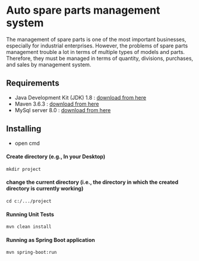 # Auto spare parts management system
The management of spare parts is one of the most important businesses, especially for industrial enterprises. However, the problems of spare parts management trouble a lot in terms of multiple types of models and parts. Therefore, they must be managed in terms of quantity, divisions, purchases, and sales by management system.
## Requirements
* Java Development Kit (JDK) 1.8 : [download from here](https://www.oracle.com/java/technologies/javase/javase-jdk8-downloads.html)
* Maven 3.6.3 : [download from here](https://mkyong.com/maven/how-to-install-maven-in-windows/)
* MySql server 8.0 : [download from here](https://corlewsolutions.com/articles/article-21-how-to-install-mysql-server-5-6-on-windows-7-development-machine)  
## Installing

* open cmd 

#### Create directory (e.g., In your Desktop)   
```DOS batch
mkdir project
```
#### change the current directory (i.e., the directory in which the created directory  is currently working) 
```DOS batch
cd c:/.../project
```
#### Running Unit Tests
```DOS batch
mvn clean install
```
#### Running as Spring Boot application
```DOS batch
mvn spring-boot:run
```

